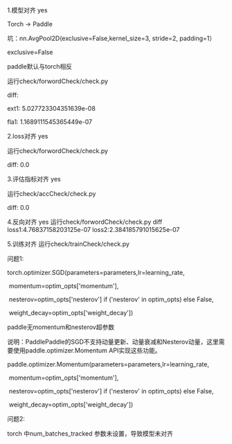 1.模型对齐 yes

Torch -> Paddle 

坑：nn.AvgPool2D(exclusive=False,kernel_size=3, stride=2, padding=1）

exclusive=False

paddle默认与torch相反

运行check/forwordCheck/check.py

diff:

ext1: 5.027723304351639e-08

fla1: 1.1689111545365449e-07



2.loss对齐 yes

运行check/forwordCheck/check.py

diff: 0.0

3.评估指标对齐 yes

运行check/accCheck/check.py

diff: 0.0



4.反向对齐 yes
运行check/forwordCheck/check.py
diff
loss1:4.76837158203125e-07
loss2:2.384185791015625e-07

5.训练对齐
运行check/trainCheck/check.py


问题1: 



torch.optimizer.SGD(parameters=parameters,lr=learning_rate,



​                momentum=optim_opts['momentum'],



​                nesterov=optim_opts['nesterov'] if ('nesterov' in optim_opts) else False,



​                weight_decay=optim_opts['weight_decay'])



paddle无momentum和nesterov超参数



说明：PaddlePaddle的SGD不支持动量更新、动量衰减和Nesterov动量，这里需要使用paddle.optimizer.Momentum API实现这些功能。



paddle.optimizer.Momentum(parameters=parameters,lr=learning_rate,



​                momentum=optim_opts['momentum'],



​                nesterov=optim_opts['nesterov'] if ('nesterov' in optim_opts) else False,



​                weight_decay=optim_opts['weight_decay'])





问题2:

torch 中num_batches_tracked 参数未设置，导致模型未对齐